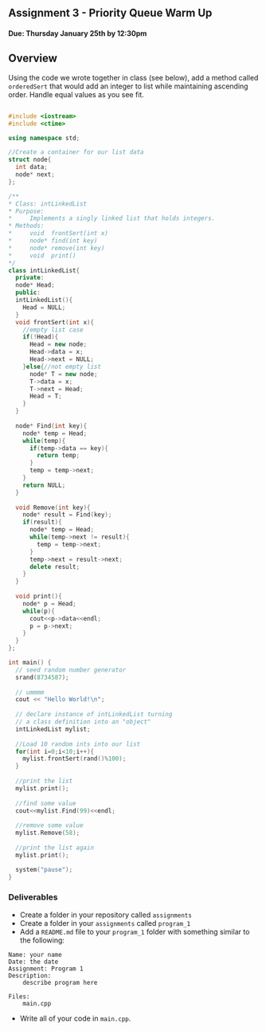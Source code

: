 ## Assignment 3 - Priority Queue Warm Up
#### Due: Thursday January 25th by 12:30pm

## Overview

Using the code we wrote together in class (see below), add a method called `orderedSert` that would add an integer to list while maintaining ascending order. Handle equal values as you see fit. 


```cpp

#include <iostream>
#include <ctime>

using namespace std;

//Create a container for our list data
struct node{
  int data;
  node* next;
};

/**
* Class: intLinkedList
* Purpose:
*     Implements a singly linked list that holds integers. 
* Methods:
*     void  frontSert(int x)
*     node* find(int key)
*     node* remove(int key)
*     void  print()
*/
class intLinkedList{
  private:
  node* Head;
  public:
  intLinkedList(){
    Head = NULL;
  }
  void frontSert(int x){
    //empty list case
    if(!Head){
      Head = new node;
      Head->data = x;
      Head->next = NULL;
    }else{//not empty list
      node* T = new node;
      T->data = x;
      T->next = Head;
      Head = T;
    }
  }
  
  node* Find(int key){
    node* temp = Head;
    while(temp){
      if(temp->data == key){
        return temp;
      }
      temp = temp->next;
    }
    return NULL;
  }
  
  void Remove(int key){
    node* result = Find(key);
    if(result){
      node* temp = Head;
      while(temp->next != result){
        temp = temp->next;
      }
      temp->next = result->next;
      delete result;
    }
  }
  
  void print(){
    node* p = Head;
    while(p){
      cout<<p->data<<endl;
      p = p->next;
    }
  }
};

int main() {
  // seed random number generator
  srand(8734587);
  
  // ummmm
  cout << "Hello World!\n";
  
  // declare instance of intLinkedList turning
  // a class definition into an "object"
  intLinkedList mylist;
  
  //Load 10 random ints into our list
  for(int i=0;i<10;i++){
    mylist.frontSert(rand()%100);
  }
  
  //print the list
  mylist.print();
  
  //find some value
  cout<<mylist.Find(99)<<endl;
  
  //remove some value 
  mylist.Remove(58);
  
  //print the list again
  mylist.print();

  system("pause");
}
```

### Deliverables

- Create a folder in your repository called `assignments`
- Create a folder in your `assignments` called `program_1`
- Add a `README.md` file to your `program_1` folder with something similar to the following:

```
Name: your name
Date: the date
Assignment: Program 1
Description:
    describe program here

Files:
    main.cpp
```
- Write all of your code in `main.cpp`.
